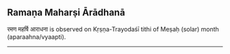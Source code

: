 ## Ramaṇa Maharṣi Ārādhanā
रमण महर्षि आराधना is observed on Kṛṣṇa-Trayodaśī tithi of Meṣaḥ (solar) month (aparaahna/vyaapti).



---
